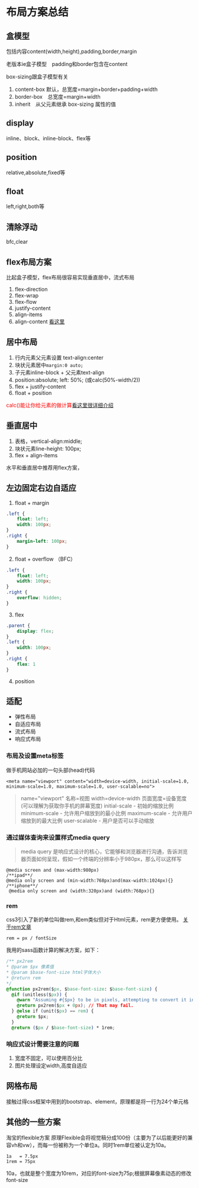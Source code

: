 # 布局方案总结

## 盒模型

包括内容content(width,height),padding,border,margin

老版本ie盒子模型　padding和border包含在content

box-sizing跟盒子模型有关

1. content-box 默认，总宽度=margin+border+padding+width
2. border-box　总宽度=margin+width
3. inherit　从父元素继承 box-sizing 属性的值

## display
inline、block、inline-block、flex等

## position
relative,absolute,fixed等

## float
left,right,both等

## 清除浮动

bfc,clear

## flex布局方案
比起盒子模型，flex布局很容易实现垂直居中，流式布局
1. flex-direction
2. flex-wrap
3. flex-flow
4. justify-content
5. align-items
6. align-content
[看这里](http://www.ruanyifeng.com/blog/2015/07/flex-grammar.html)

## 居中布局
1. 行内元素父元素设置 text-align:center
2. 块状元素居中`margin:0 auto;`
3. 子元素inline-block + 父元素text-align
4. position:absolute; left: 50%; (或calc(50%-width/2))
5. flex + justify-content
6. float + position

<font color=red>calc()能让你给元素的做计算</font>[看这里很详细介绍](http://www.w3cplus.com/css3/how-to-use-css3-calc-function.html)

## 垂直居中
1. 表格，vertical-align:middle;
2. 块状元素line-height: 100px;
3. flex + align-items

水平和垂直居中推荐用flex方案，

## 左边固定右边自适应

1. float + margin
```css
.left {
    float: left;
    width: 100px;
}
.right {
    margin-left: 100px;
}
```
2. float + overflow （BFC）
```css
.left {
    float: left;
    width: 100px;
}
.right {
    overflow: hidden;
}
```
3. flex
```css
.parent {
    display: flex;
}
.left {
    width: 100px;
}
.right {
    flex: 1
}
```

4. position

## 适配

* 弹性布局
* 自适应布局
* 流式布局
* 响应式布局

### 布局及设置meta标签
做手机网站必加的一句头部(head)代码

`<meta name="viewport" content="width=device-width, initial-scale=1.0, minimum-scale=1.0, maximum-scale=1.0, user-scalable=no">  `
>name="viewport"
  名称=视图
 width=device-width
  页面宽度=设备宽度(可以理解为获取你手机的屏幕宽度)
 initial-scale - 初始的缩放比例
 minimum-scale - 允许用户缩放到的最小比例
 maximum-scale - 允许用户缩放到的最大比例
 user-scalable - 用户是否可以手动缩放

### 通过媒体查询来设置样式media query
>media query 是响应式设计的核心，它能够和浏览器进行沟通，告诉浏览器页面如何呈现，假如一个终端的分辨率小于980px，那么可以这样写
```
@media screen and (max-width:980px)
/**ipad**/
@media only screen and (min-width:768px)and(max-width:1024px){}
/**iphone**/
 @media only screen and (width:320px)and (width:768px){}
```

### rem
css3引入了新的单位叫做rem,和em类似但对于Html元素，rem更方便使用。
[关于rem文章](http://www.cnblogs.com/YYvam1288/p/5123272.html)

`rem = px / fontSize`

我用的sass函数计算的解决方案，如下：
```css
/** px2rem
* @param $px 像素值
* @param $base-font-size html字体大小
* @return rem
*/
@function px2rem($px, $base-font-size: $base-font-size) {
  @if (unitless($px)) {
    @warn "Assuming #{$px} to be in pixels, attempting to convert it into pixels for you";
    @return px2rem($px + 0px); // That may fail.
  } @else if (unit($px) == rem) {
    @return $px;
  }
  @return ($px / $base-font-size) * 1rem;
```

### 响应式设计需要注意的问题
1. 宽度不固定，可以使用百分比
2. 图片处理设定width,高度自适应

## 网格布局
接触过得css框架中用到的bootstrap、element，原理都是将一行为24个单元格

## 其他的一些方案
淘宝的flexible方案
原理Flexible会将视觉稿分成100份（主要为了以后能更好的兼容vh和vw），而每一份被称为一个单位a。同时1rem单位被认定为10a。

```
1a   = 7.5px
1rem = 75px
```
10a，也就是整个宽度为10rem，<html>对应的font-size为75p;根据屏幕像素动态的修改font-size


###